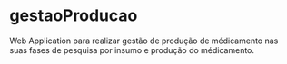 # gestaoProducao
Web Application para realizar gestão de produção de médicamento nas suas fases de pesquisa por insumo e produção do médicamento.
